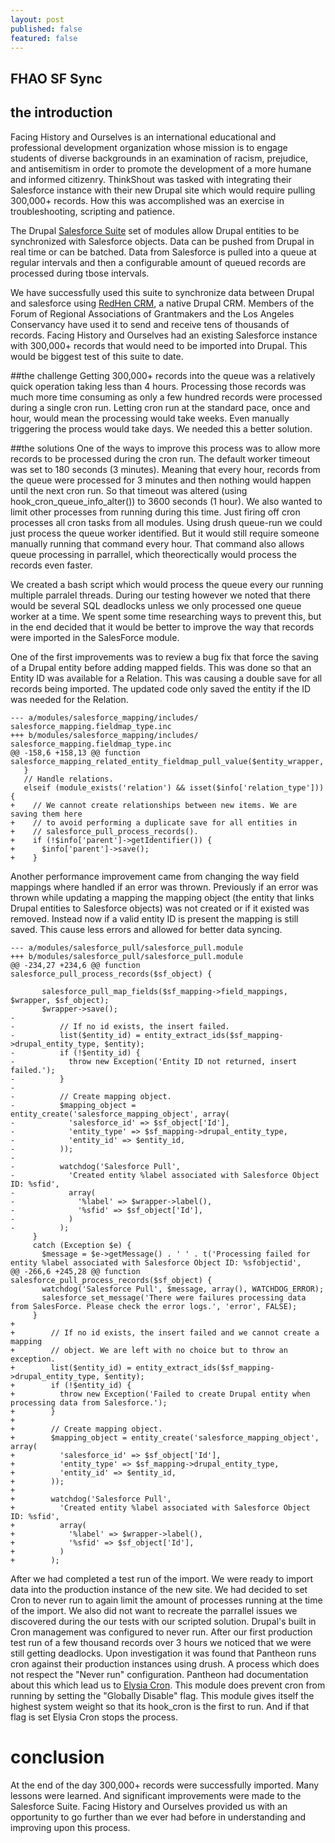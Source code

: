 ```yaml
---
layout: post
published: false
featured: false
---
```


## FHAO SF Sync
## the introduction
Facing History and Ourselves is an international educational and professional development organization whose mission is to engage students of diverse backgrounds in an examination of racism, prejudice, and antisemitism in order to promote the development of a more humane and informed citizenry. ThinkShout was tasked with integrating their Salesforce instance with their new Drupal site which would require pulling 300,000+ records. How this was accomplished was an exercise in troubleshooting, scripting and patience.

The Drupal [Salesforce Suite](https://drupal.org/project/salesforce) set of modules allow Drupal entities to be synchronized with Salesforce objects. Data can be pushed from Drupal in real time or can be batched. Data from Salesforce is pulled into a queue at regular intervals and then a configurable amount of queued records are processed during tbose intervals.

We have successfully used this suite to synchronize data between Drupal and salesforce using  [RedHen CRM](https://drupal.org/project/redhen), a native Drupal CRM. Members of the Forum of Regional Associations of Grantmakers and the Los Angeles Conservancy have used it to send and receive tens of thousands of records.  Facing History and Ourselves had an existing Salesforce instance with 300,000+ records that would need to be imported into Drupal. This would be biggest test of this suite to date.

##the challenge
Getting 300,000+ records into the queue was a relatively quick operation taking less than 4 hours. Processing those records was much more time consuming as only a few hundred records were processed during a single cron run. Letting cron run at the standard pace, once and hour, would mean the processing would take weeks. Even manually triggering the process would take days. We needed this a better solution.

##the solutions
One of the ways to improve this process was to allow more records to be processed during the cron run. The default worker timeout was set to 180 seconds (3 minutes).  Meaning that every hour, records from the queue were processed for 3 minutes and then nothing would happen until the next cron run. So that timeout was altered (using hook_cron_queue_info_alter()) to 3600 seconds (1 hour). We also wanted to limit other processes from running during this time. Just firing off cron processes all cron tasks from all modules. Using drush queue-run we could just process the queue worker identified. But it would still require someone manually running that command every hour. That command also allows queue processing in parrallel, which theorectically would process the records even faster.

We created a bash script which would process the queue every our running multiple parralel threads. During our testing however we noted that there would be several SQL deadlocks unless we only processed one queue worker at a time. We spent some time researching ways to prevent this, but in the end decided that it would be better to improve the way that records were imported in the SalesForce module.

One of the first improvements was to review a bug fix that force the saving of a Drupal entity before adding mapped fields. This was done so that an Entity ID was available for a Relation. This was causing a double save for all records being imported. The updated code only saved the entity if the ID was needed for the Relation.

	--- a/modules/salesforce_mapping/includes/	salesforce_mapping.fieldmap_type.inc
	+++ b/modules/salesforce_mapping/includes/	salesforce_mapping.fieldmap_type.inc
	@@ -158,6 +158,13 @@ function salesforce_mapping_related_entity_fieldmap_pull_value($entity_wrapper,
	   }
	   // Handle relations.
	   elseif (module_exists('relation') && isset($info['relation_type'])) {
	+    // We cannot create relationships between new items. We are saving them here
	+    // to avoid performing a duplicate save for all entities in
	+    // salesforce_pull_process_records().
	+    if (!$info['parent']->getIdentifier()) {
	+      $info['parent']->save();
	+    }

Another performance improvement came from changing the way field mappings where handled if an error was thrown. Previously if an error was thrown while updating a mapping the mapping object (the entity that links Drupal entities to Salesforce objects) was not created or if it existed was removed. Instead now if a valid entity ID is present the mapping is still saved. This cause less errors and allowed for better data syncing.

	--- a/modules/salesforce_pull/salesforce_pull.module
	+++ b/modules/salesforce_pull/salesforce_pull.module
	@@ -234,27 +234,6 @@ function salesforce_pull_process_records($sf_object) {
 
           salesforce_pull_map_fields($sf_mapping->field_mappings, $wrapper, $sf_object);
           $wrapper->save();
	-
	-          // If no id exists, the insert failed.
	-          list($entity_id) = entity_extract_ids($sf_mapping->drupal_entity_type, $entity);
	-          if (!$entity_id) {
	-            throw new Exception('Entity ID not returned, insert failed.');
	-          }
	-
	-          // Create mapping object.
	-          $mapping_object = entity_create('salesforce_mapping_object', array(
	-            'salesforce_id' => $sf_object['Id'],
	-            'entity_type' => $sf_mapping->drupal_entity_type,
	-            'entity_id' => $entity_id,
	-          ));
	-
	-          watchdog('Salesforce Pull',
	-            'Created entity %label associated with Salesforce Object ID: %sfid',
	-            array(
	-              '%label' => $wrapper->label(),
	-              '%sfid' => $sf_object['Id'],
	-            )
	-          );
         }
         catch (Exception $e) {
           $message = $e->getMessage() . ' ' . t('Processing failed for entity %label associated with Salesforce Object ID: %sfobjectid',
	@@ -266,6 +245,28 @@ function salesforce_pull_process_records($sf_object) {
           watchdog('Salesforce Pull', $message, array(), WATCHDOG_ERROR);
           salesforce_set_message('There were failures processing data from SalesForce. Please check the error logs.', 'error', FALSE);
         }
	+
	+        // If no id exists, the insert failed and we cannot create a mapping
	+        // object. We are left with no choice but to throw an exception.
	+        list($entity_id) = entity_extract_ids($sf_mapping->drupal_entity_type, $entity);
	+        if (!$entity_id) {
	+          throw new Exception('Failed to create Drupal entity when processing data from Salesforce.');
	+        }
	+
	+        // Create mapping object.
	+        $mapping_object = entity_create('salesforce_mapping_object', array(
	+          'salesforce_id' => $sf_object['Id'],
	+          'entity_type' => $sf_mapping->drupal_entity_type,
	+          'entity_id' => $entity_id,
	+        ));
	+
	+        watchdog('Salesforce Pull',
	+          'Created entity %label associated with Salesforce Object ID: %sfid',
	+          array(
	+            '%label' => $wrapper->label(),
	+            '%sfid' => $sf_object['Id'],
	+          )
	+        );

After we had completed a test run of the import. We were ready to import data into the production instance of the new site. We had decided to set Cron to never run to again limit the amount of processes running at the time of the import. We also did not want to recreate the parrallel issues we discovered during the our tests with our scripted solution.  Drupal's built in Cron management was configured to never run. After our first production test run of a few thousand records over 3 hours we noticed that we were still getting deadlocks. Upon investigation it was found that Pantheon runs cron against their production instances using drush. A process which does not respect the "Never run" configuration. Pantheon had documentation about this which lead us to [Elysia Cron](https://drupal.org/project/elysia_cron). This module does prevent cron from running by setting the "Globally Disable" flag. This module gives itself the highest system weight so that its hook_cron is the first to run. And if that flag is set Elysia Cron stops the process.

# conclusion
At the end of the day 300,000+ records were successfully imported. Many lessons were learned. And significant improvements were made to the Salesforce Suite. Facing History and Ourselves provided us with an opportunity to go further than we ever had before in understanding and improving upon this process.